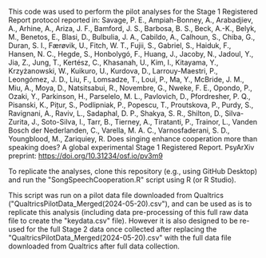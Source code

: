 This code was used to perform the pilot analyses for the Stage 1 Registered Report protocol reported in:
Savage, P. E., Ampiah-Bonney, A., Arabadjiev, A., Arhine, A., Ariza, J. F., Bamford, J. S., Barbosa, B. S., Beck, A.-K., Belyk, M., Benetos, E., Blasi, D., Bulbulia, J. A., Cabildo, A., Calhoun, S., Chiba, G., Duran, S. I., Færøvik, U., Fitch, W. T., Fujii, S., Gabriel, S., Haiduk, F., Hansen, N. C., Hegde, S., Honbolygó, F., Huang, J., Jacoby, N., Jadoul, Y., Jia, Z., Jung, T., Kertész, C., Khasanah, U., Kim, I., Kitayama, Y., Krzyżanowski, W., Kuikuro, U., Kurdova, D., Larrouy-Maestri, P., Leongómez, J. D., Liu, F., Lomsadze, T., Loui, P., Ma, Y., McBride, J. M., Miu, A., Moya, D., Natsitsabui, R., Novembre, G., Nweke, F. E., Opondo, P., Ozaki, Y., Parkinson, H., Parselelo, M. L., Pavlovich, D., Pfordresher, P. Q., Pisanski, K., Pițur, S., Podlipniak, P., Popescu, T., Proutskova, P., Purdy, S., Ravignani, A., Raviv, L., Sadaphal, D. P., Shakya, S. R., Shilton, D., Silva-Zurita, J., Soto-Silva, I., Tarr, B., Tierney, A., Tiratanti, P., Trainor, L., Vanden Bosch der Nederlanden, C., Varella, M. A. C., Varnosfaderani, S. D., Youngblood, M., Zariquiey, R. Does singing enhance cooperation more than speaking does? A global experimental Stage 1 Registered Report. PsyArXiv preprint: https://doi.org/10.31234/osf.io/pv3m9

To replicate the analyses, clone this repository (e.g., using GitHub Desktop) and run the "SongSpeechCooperation.R" script using R (or R Studio).

This script was run on a pilot data file downloaded from Qualtrics ("QualtricsPilotData_Merged(2024-05-20).csv"), and can be used as is to replicate this analysis (including data pre-processing of this full raw data file to create the "keydata.csv" file). However it is also designed to be re-used for the full Stage 2 data once collected after replacing the "QualtricsPilotData_Merged(2024-05-20).csv" with the full data file downloaded from Qualtrics after full data collection.
